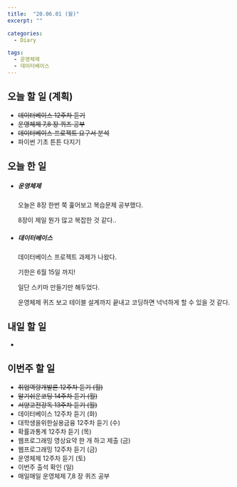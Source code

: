```yaml
---
title:  "20.06.01 (월)"
excerpt: ""

categories:
  - Diary

tags:
  - 운영체제
  - 데이터베이스
---
```


## 오늘 할 일 (계획)

- ~~데이터베이스 12주차 듣기~~
- ~~운영체제 7,8 장 퀴즈 공부~~
- ~~데이터베이스 프로젝트 요구서 분석~~
- 파이썬 기초 튼튼 다지기


## 오늘 한 일

- ##### 운영체제

  오늘은 8장 한번 쭉 훑어보고 복습문제 공부했다.

  8장이 제일 뭔가 많고 복잡한 것 같다..

- ##### 데이터베이스

  데이터베이스 프로젝트 과제가 나왔다.

  기한은 6월 15일 까지!

  일단 스키마 만들기만 해두었다.

  운영체제 퀴즈 보고 테이블 설계까지 끝내고 코딩하면 넉넉하게 할 수 있을 것 같다.

## 내일 할 일

- 

## 이번주 할 일

- ~~취업역량개발론 12주차 듣기 (월)~~
- ~~알기쉬운코딩 14주차 듣기 (월)~~
- ~~서양고전강독 13주차 듣기 (월)~~
- 데이터베이스 12주차 듣기 (화)
- 대학생을위한실용금융 12주차 듣기 (수)
- 확률과통계 12주차 듣기 (목)
- 웹프로그래밍 영상요약 한 개 하고 제출 (금)
- 웹프로그래밍 12주차 듣기 (금)
- 운영체제 12주차 듣기 (토)
- 이번주 출석 확인 (일)
- 매일매일 운영체제 7,8 장 퀴즈 공부
